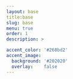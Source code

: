```yaml
---
layout: base
title:base
slug: base
menu: true
order: 1
description: >

accent_color: '#268bd2'
accent_image:
  background: '#202020'
  overlay:    false
---
```

